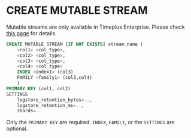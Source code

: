 # CREATE MUTABLE STREAM

Mutable streams are only available in Timeplus Enterprise. Please check [this page](/mutable-stream) for details.

```sql
CREATE MUTABLE STREAM [IF NOT EXISTS] stream_name (
    <col1> <col_type>,
    <col2> <col_type>,
    <col3> <col_type>,
    <col4> <col_type>
    INDEX <index1> (col3)
    FAMILY <family1> (col3,col4)
    )
PRIMARY KEY (col1, col2)
SETTINGS
    logstore_retention_bytes=..,
    logstore_retention_ms=..,
    shards=..
```

Only the `PRIMARY KEY` are required. `INDEX`, `FAMILY`, or the `SETTINGS` are optional.
